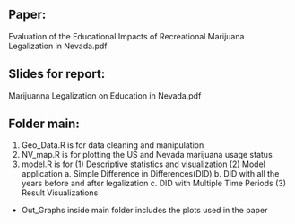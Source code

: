 ## Paper: 
   Evaluation of the Educational Impacts of Recreational Marijuana Legalization in Nevada.pdf
   
## Slides for report: 
   Marijuanna Legalization on Education in Nevada.pdf

## Folder main:
1. Geo_Data.R is for data cleaning and manipulation
2. NV_map.R is for plotting the US and Nevada marijuana usage status
3. model.R is for
   (1) Descriptive statistics and visualization
   (2) Model application
       a. Simple Difference in Differences(DID)
       b. DID with all the years before and after legalization
       c. DID with Multiple Time Periods
   (3) Result Visualizations

* Out_Graphs inside main folder includes the plots used in the paper


